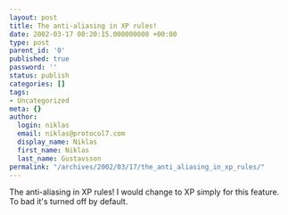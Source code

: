 ```yaml
---
layout: post
title: The anti-aliasing in XP rules!
date: 2002-03-17 00:20:15.000000000 +00:00
type: post
parent_id: '0'
published: true
password: ''
status: publish
categories: []
tags:
- Uncategorized
meta: {}
author:
  login: niklas
  email: niklas@protocol7.com
  display_name: Niklas
  first_name: Niklas
  last_name: Gustavsson
permalink: "/archives/2002/03/17/the_anti_aliasing_in_xp_rules/"
---
```

The anti-aliasing in XP rules! I would change to XP simply for this feature. To bad it's turned off by default.

